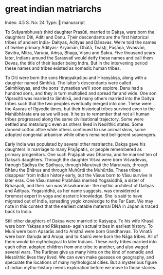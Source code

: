 # great indian matriarchs

Index: 4.5
S. No: 24
Type: 📑 manuscript

To Svāyambhuva’s third daughter Prasūti, married to Dakṣa, were born the daughters Diti, Aditi and Danu. Their descendants are the first historical tribes of ancient India- Daityas, Ādityas and Dānavas. We’re told the names of twelve primary Ādityas- Aryamān, Dhātā, Tvaṣṭṛ, Pūṣāṇa, Vivasvān, Savitra, Mitra, Varuṇa, Aṁṣa, Bhaga, Viṣṇu and Śakra. Five thousand years later, Indians around the Sarasvatī would deify these names and call them Devas, the title of their leader being Indra. But in the intervening period these names and tribes existed as nomadic human tribes.

To Diti were born the sons Hiraṇyakaśipu and Hiraṇyākṣa, along with a daughter named Simhikā. The latter’s descendants were called Saimhikeyas, and the sons’ dynasties we’ll soon explore. Danu had a hundred sons, and they in turn multiplied and spread far and wide. One son Vipracitti was married to Simhikā, and many others married into the Daitya tribes such that the two peoples eventually merged into one. These were the Asuras of Ṛgvedic times, but their historical tribes survived even to the Mahābhārata era as we will see. It helps to remember that not all human tribes progressed along the same civilisational trajectory. Some were settled and metallurgic even as others lived in Neolithic states. Some donned cotton attire while others continued to use animal skins, some adopted congenial urbanism while others remained belligerent scavengers.

Early India was populated by several other matriarchs. Dakṣa gave his daughters in marriage to many Prajāpatis, or people remembered as primary progenitors. One such Prajāpati was Dharma, and he married ten of Dakṣa’s daughters. Through the daughter Viśva were born Viśvadevas, through Sādhya the Sādhyas, through Marutvatī the Marutvats, through Bhānu the Bhānus and through Muhūrtā the Muhūrtās. These tribes disappear from Indian history early, but the Vāsus born to Vāsu survive in later eras. One Vāsu named Prabhāsa married Yogasiddhā, a sister of Bṛhaspati, and their son was Viśvakarman- the mythic architect of Daityas and Ādityas. Yogasiddhā, as her name suggests, was considered a foremost expert in yoga and esoteric knowledge. She is said to have migrated out of India, spreading yogic knowledge to the Far East. We may note in this context that the earliest datable maternal DNA in Japan is traced back to India.

Still other daughters of Dakṣa were married to Kaśyapa. To his wife Khasā were born Yakṣas and Rākṣasas- again actual tribes in earliest history. To Munī were born Apsarās and to Ariṣṭhā were born Gandharvas. To Vinatā were born Garuḍa and Aruṇa, and to Kadrū were born the Nāga tribes. All of them would be mythological to later Indians. These early tribes married into each other, adopted children from one tribe to another, and also waged several wars. The Purāṇas give us many hints on the kind of nomadic and Mesolithic lives they lived. We can even make guesses on geography, and speculate the locations of many mythological cities. But a mysterious figure of Indian mytho-history needs exploration before we move to those stories.